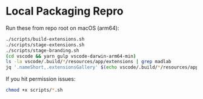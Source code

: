 # Local Packaging Repro

Run these from repo root on macOS (arm64):

```bash
./scripts/build-extensions.sh
./scripts/stage-extensions.sh
./scripts/stage-branding.sh
(cd vscode && yarn gulp vscode-darwin-arm64-min)
ls -la vscode/.build/*/resources/app/extensions | grep madlab
jq '.nameShort,.extensionsGallery' $(echo vscode/.build/*/resources/app/product.json)
```

If you hit permission issues:

```bash
chmod +x scripts/*.sh
```

